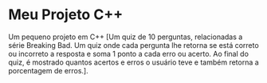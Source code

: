 # Meu Projeto C++

Um pequeno projeto em C++ [Um quiz de 10 perguntas, relacionadas a série Breaking Bad.
Um quiz onde cada pergunta lhe retorna se está correto ou incorreto a resposta e soma 1 ponto a cada erro ou acerto.
Ao final do quiz, é mostrado quantos acertos e erros o usuário teve e também retorna a porcentagem de erros.].
